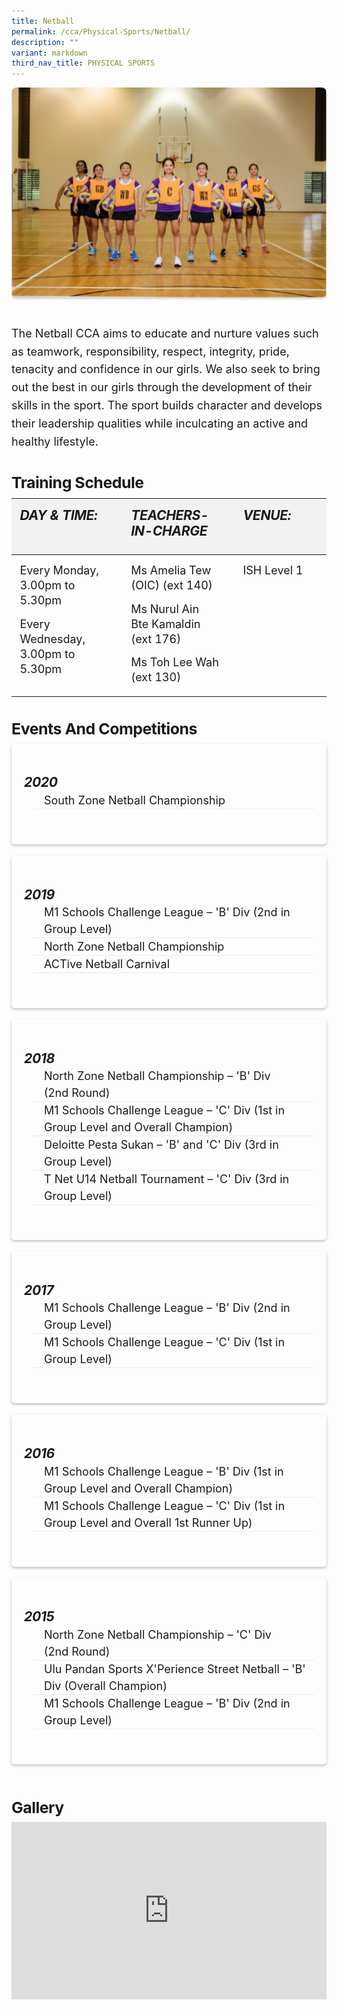 ```yaml
---
title: Netball
permalink: /cca/Physical-Sports/Netball/
description: ""
variant: markdown
third_nav_title: PHYSICAL SPORTS
---
```

<div class="yck-component">
<figure>
	<div class="ken-burns-container">
    <img alt="Netball CCA" src="/images/Our%20Curriculum/Non%20Academic%20Programmes/CoCurricular%20Activities/Physical%20Sports/Netball/N1.jpg" class="ken-burns-image">
	</div>
</figure>
    <p>The Netball CCA aims to educate and nurture values such as teamwork, responsibility, respect, integrity, pride, tenacity and confidence in our girls. We also seek to bring out the best in our girls through the development of their skills in the sport. The sport builds character and develops their leadership qualities while inculcating an active and healthy lifestyle.</p>
</div>

<div class="yck-component">
<h4 class="yck-h4">Training Schedule</h4>
<table class="yck-table">
    <thead>
        <tr>
            <th class="yck-th">
                <h5 class="yck-h5">DAY &amp; TIME:</h5>
            </th>
            <th class="yck-th">
                <h5 class="yck-h5">TEACHERS-IN-CHARGE</h5>
            </th>
            <th class="yck-th">
                <h5 class="yck-h5">VENUE:</h5>
            </th>
        </tr>
    </thead>
    <tbody>
        <tr>
            <td class="yck-td">
                <p>Every Monday, 3.00pm to 5.30pm</p>
                <p>Every Wednesday, 3.00pm to 5.30pm</p>
            </td>
            <td class="yck-td">
                <p>Ms Amelia Tew (OIC) (ext 140)</p>
                <p>Ms Nurul Ain Bte Kamaldin (ext 176)</p>
                <p>Ms Toh Lee Wah (ext 130)</p>
            </td>
            <td class="yck-td">
                <p>ISH Level 1</p>
            </td>
        </tr>
    </tbody>
</table>
</div>

<div class="yck-component">
    <h4>Events and Competitions</h4>
	<div class="col-container">
		<div class="column">
    <h5>2020</h5>
            <ul>
                <li>South Zone Netball Championship</li>
            </ul>
		</div>
        <div class="column">
					<h5>2019</h5>
            <ul>
                <li>M1 Schools Challenge League – 'B' Div (2nd in Group Level)</li>
                <li>North Zone Netball Championship</li>
                <li>ACTive Netball Carnival</li>
            </ul>
		</div>
    <div class="column">   
		<h5>2018</h5>
            <ul>
                <li>North Zone Netball Championship – 'B' Div (2nd Round)</li>
                <li>M1 Schools Challenge League – 'C' Div (1st in Group Level and Overall Champion)</li>
                <li>Deloitte Pesta Sukan – 'B' and 'C' Div (3rd in Group Level)</li>
                <li>T Net U14 Netball Tournament – 'C' Div (3rd in Group Level)</li>
            </ul>
		</div>
        
<div class="column">
			<h5>2017</h5>
            <ul>
                <li>M1 Schools Challenge League – 'B' Div (2nd in Group Level)</li>
                <li>M1 Schools Challenge League – 'C' Div (1st in Group Level)</li>
            </ul>
		</div>
        
<div class="column">
		<h5>2016</h5>
            <ul>
                <li>M1 Schools Challenge League – 'B' Div (1st in Group Level and Overall Champion)</li>
                <li>M1 Schools Challenge League – 'C' Div (1st in Group Level and Overall 1st Runner Up)</li>
            </ul>
		</div>
        <div class="column">
					<h5>2015</h5>
            <ul>
                <li>North Zone Netball Championship – 'C' Div (2nd Round)</li>
                <li>Ulu Pandan Sports X'Perience Street Netball – 'B' Div (Overall Champion)</li>
                <li>M1 Schools Challenge League – 'B' Div (2nd in Group Level)</li>
            </ul>
		</div>
</div>
	</div>

<div class="yck-component">
	<h4 class="yck-h4">Gallery</h4>
	<div class="video-container">
		<iframe allowfullscreen="true" height="1109" width="1920" frameborder="0" src="https://docs.google.com/presentation/d/e/2PACX-1vSS8FXkoAFrXKQIQCGPiUnF314hM9-TCZxjEu7SE_TvmL2TFch_oWDpOJ0cKFtsbg/pubembed?start=true&amp;loop=true&amp;delayms=10000"></iframe>
	</div>
	</div>

<style>
:root {
    --yck-text-line-height: 1.6em;
    --yck-heading-line-height: 1.2em;
    --yck-heading-letter-spacing: -0.02em;
    --yck-spacing-unit: 1em;
    --yck-box-shadow: 0 2px 4px rgba(0, 0, 0, 0.25);
    --yck-transition-timing: cubic-bezier(0.4, 0, 0.2, 1);

    --yck-step--2: clamp(0.7813rem, 0.9263rem + -0.1872vw, 0.8889rem);
    --yck-step--1: clamp(0.9375rem, 1.0217rem + -0.1087vw, 1rem);
    --yck-step-0: clamp(1.125rem, 1.125rem + 0vw, 1.125rem);
    --yck-step-1: clamp(1.2656rem, 1.2363rem + 0.1467vw, 1.35rem);
    --yck-step-2: clamp(1.4238rem, 1.3556rem + 0.3412vw, 1.62rem);
    --yck-step-3: clamp(1.6018rem, 1.4828rem + 0.5951vw, 1.944rem);
    --yck-step-4: clamp(1.802rem, 1.6174rem + 0.9231vw, 2.3328rem);
    --yck-step-5: clamp(2.0273rem, 1.7587rem + 1.3427vw, 2.7994rem);

    --yck-space-s-xl: clamp(0.75rem, -0.0326rem + 3.913vw, 3rem);
    interpolate-size: allow-keywords;
    scroll-behavior: smooth;
    text-rendering: optimizeSpeed;
    height: 100vh;
}

.yck-component {
    line-height: var(--yck-text-line-height);
    letter-spacing: normal;
    font-size: var(--yck-step-0);
    margin-bottom: var(--yck-space-s-xl);
}

.yck-component h4,
.yck-component h5,
.yck-component p {
    overflow-wrap: break-word;
}

.yck-component h4,
.yck-component h5 {
    text-wrap: balance;
}

.yck-component p,
.yck-component ul {
    text-wrap: pretty;
    margin-bottom: var(--yck-space-s-xl);
}

.yck-component p:last-child,
.yck-component ul li:last-child {
    margin-bottom: calc(var(--yck-spacing-unit) * 2);
}

.yck-component .yck-h4,
.yck-component h4 {
    font-size: var(--yck-step-2);
    margin-bottom: calc(var(--yck-spacing-unit) * 0.3);
    text-transform: capitalize;
    line-height: var(--yck-heading-line-height);
    letter-spacing: var(--yck-heading-letter-spacing);
}

.yck-component .yck-h5,
.yck-component h5 {
    font-size: var(--yck-step-1);
    margin-bottom: calc(var(--yck-spacing-unit) * 0.1);
    text-transform: uppercase;
    line-height: var(--yck-heading-line-height);
    letter-spacing: var(--yck-heading-letter-spacing);
}

/* Table Styles */
.yck-component .yck-table {
    border-collapse: collapse;
    width: 100%;
    max-width: 1000px;
    margin-top: 0.5em;
    margin-bottom: var(--yck-spacing-unit);
}

.yck-component .yck-th {
    background-color: #f2f2f2;
    text-align: left;
    border-bottom: 1px dotted #ddd;
    text-transform: uppercase;
    padding: calc(var(--yck-spacing-unit) * 0.75);
    font-weight: bold;
    font-size: var(--yck-step-0);
    letter-spacing: 0.05em;
    vertical-align: top;
}

.yck-component .yck-th h5 {
    margin: 0 0 0.5em;
    text-wrap: balance;
}

.yck-component .yck-td {
    border-bottom: 1px dotted #ddd;
    min-width: 120px;
    max-width: 100%;
    word-wrap: break-word;
    text-wrap: pretty;
    padding: calc(var(--yck-spacing-unit) * 0.75);
    vertical-align: top;
}

.yck-component .yck-table tbody .yck-td,
.yck-component .yck-table tbody .yck-td p {
    margin-top: 0;
    margin-bottom: calc(var(--yck-spacing-unit) * 0.5);
    line-height: 1.5rem;
    padding-bottom: 0.25em;
    font-size: var(--yck-step-0);
}

.yck-component .yck-table tbody tr:last-child .yck-td:last-child,
.yck-component .yck-table tbody tr:last-child .yck-td:last-child p:last-child {
    margin-bottom: var(--yck-spacing-unit);
}

.yck-component .video-container {
    position: relative;
    width: 100%;
    padding-bottom: 56.25%;
    /* 16:9 aspect ratio */
    height: 0;
    overflow: hidden;
    margin-bottom: var(--yck-spacing-unit);
}

.yck-component .video-container iframe {
    position: absolute;
    top: 0;
    left: 0;
    width: 100%;
    height: 100%;
}

.yck-component figure {
    display: flex !important;
    flex-flow: column !important;
    max-width: 100%;
    margin: auto !important;
}

.yck-component figure img {
    border-radius: 8px;
    box-shadow: var(--yck-box-shadow);
    margin-bottom: var(--yck-spacing-unit);
}

.yck-component figcaption {
    background-color: rgba(255, 255, 255, 0.75);
    color: #333;
    font: italic var(--yck-step--1) sans-serif;
    padding: 5px;
    text-align: center;
}

.yck-component .col-container {
    width: 100%;
    max-width: 1000px;
    margin: 0 auto;

    /* CSS Multi-column Layout properties */
    column-count: 2;
    column-width: 360px;
    column-gap: 1.5em;
}

.yck-component .column {
    break-inside: avoid;
    /* Prevents content from breaking across columns */
    page-break-inside: avoid;
    /* For older browsers */
    padding: 20px;
    border-radius: 5px;
    box-shadow: var(--yck-box-shadow);
}

.yck-component .column {
    margin-bottom: var(--yck-spacing-unit) !important;
}

.yck-component .column ul {
    list-style: none;
    line-height: 1.5em;
    margin: 0;
    padding: 0;
}

.yck-component .column ul li {
    margin-left: 1rem;
    padding-left: 1rem;
    border-bottom: 1px dotted rgba(0, 0, 0, 0.15);
}

.ken-burns-container {
    max-width: 100%;
    overflow: hidden;
    position: relative;
    border-radius: 8px;
}

.ken-burns-image {
    width: 100%;
    height: 100%;
    object-fit: cover;
    animation: kenBurns 35s ease-in-out infinite alternate;
}

@keyframes kenBurns {
    from {
        transform: scale(1);
    }

    to {
        transform: scale(1.35);
    }
}

@media (prefers-reduced-motion: reduce) {
    * {
        animation-duration: 0.01ms !important;
        animation-iteration-count: 1 !important;
        transition-duration: 0.01ms !important;
        scroll-behavior: auto !important;
    }
}

</style>
